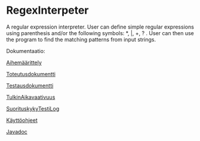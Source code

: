 # RegexInterpeter

A regular expression interpreter. User can define simple regular expressions using parenthesis and/or the following symbols: *, |, +, ? \. User can then use the program to find the matching patterns from input strings.

Dokumentaatio:

[Aihemäärittely](Dokumentaatio/Aihemäärittely.md)

[Toteutusdokumentti](Dokumentaatio/Toteutusdokumentti.md)

[Testausdokumentti](Dokumentaatio/Testausdokumentti.md)

[TulkinAikavaativuus](Dokumentaatio/TulkinAikavaativuus.jpg)

[SuorituskykyTestiLog](Dokumentaatio/PerformanceTesterLogs.md)

[Käyttöohjeet](Dokumentaatio/Käyttöohje.md)

[Javadoc](https://htmlpreview.github.io/?https://github.com/VebMazer/RegexInterp/blob/master/Dokumentointi/javadoc/index.html)
